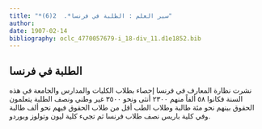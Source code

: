 ```yaml
---
title: "*سير العلم : الطلبة في فرنسا*.  2(6)"
author: 
date: 1907-02-14
bibliography: oclc_4770057679-i_18-div_11.d1e1852.bib
---
```




##  الطلبة في فرنسا 


 نشرت نظارة المعارف في فرنسا إحصاء بطلاب الكليات والمدارس والجامعة في هذه السنة فكانوا  ٥٨  ألفاً منهم  ٢٣٠٠  أنثى ونحو  ٣٥٠٠  غير وطني ونصف الطلبة يتعلمون   الحقوق بينهم نحو  مئة  طالبة وطلاب الطب أقل من طلاب الحقوق فيهم نحو  ألف  طالبة وفي كلية باريس نصف طلاب فرنسا ثم تجيء كلية ليون وتولوز وبوردو. 

